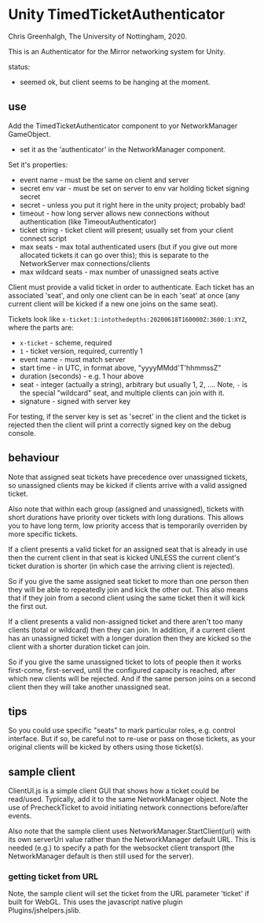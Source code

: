 # Unity TimedTicketAuthenticator

Chris Greenhalgh, The University of Nottingham, 2020.

This is an Authenticator for the Mirror networking system for Unity.

status: 
- seemed ok, but client seems to be hanging at the moment.

## use

Add the TimedTicketAuthenticator component to yor NetworkManager GameObject.
- set it as the 'authenticator' in the NetworkManager component.

Set it's properties:
- event name - must be the same on client and server
- secret env var - must be set on server to env var holding ticket signing secret
- secret - unless you put it right here in the unity project; probably bad!
- timeout - how long server allows new connections without authentication (like TimeoutAuthenticator)
- ticket string - ticket client will present; usually set from your client connect script
- max seats - max total authenticated users (but if you give out more allocated tickets it can go over this); this is separate to the NetworkServer max connections/clients
- max wildcard seats - max number of unassigned seats active


Client must provide a valid ticket in order to authenticate.
Each ticket has an associated 'seat', and only one client can be in each 'seat' at once (any current client will be kicked if a new one joins on the same seat).

Tickets look like `x-ticket:1:intothedepths:20200618T160000Z:3600:1:XYZ`, where the parts are:
- `x-ticket` - scheme, required
- `1` - ticket version, required, currently 1
- event name - must match server
- start time - in UTC, in format above, "yyyyMMdd'T'hhmmssZ"
- duration (seconds) - e.g. 1 hour above
- seat - integer (actually a string), arbitrary but usually 1, 2, .... Note, `-` is the special "wildcard" seat, and multiple clients can join with it.
- signature - signed with server key

For testing, if the server key is set as 'secret' in the client and the ticket is rejected then the client will print a correctly signed key on the debug console.

## behaviour

Note that assigned seat tickets have precedence over unassigned tickets, so unassigned clients may be kicked if clients arrive with a valid assigned ticket.

Also note that within each group (assigned and unassigned), tickets with short durations have priority over tickets with long durations. This allows you to have long term, low priority access that is temporarily overriden by more specific tickets.

If a client presents a valid ticket for an assigned seat that is already in use then the current client in that seat is kicked UNLESS the current client's ticket duration is shorter (in which case the arriving client is rejected).

So if you give the same assigned seat ticket to more than one person then they will be able to repeatedly join and kick the other out. This also means that if they join from a second client using the same ticket then it will kick the first out.

If a client presents a valid non-assigned ticket and there aren't too many clients (total or wildcard) then they can join. In addition, if a current client has an unassigned ticket with a longer duration then they are kicked so the client with a shorter duration ticket can join.

So if you give the same unassigned ticket to lots of people then it works first-come, first-served, until the configured capacity is reached, after which new clients will be rejected. And if the same person joins on a second client then they will take another unassigned seat.

## tips

So you could use specific "seats" to mark particular roles, e.g. control interface. But if so, be careful not to re-use or pass on those tickets, as your original clients will be kicked by others using those ticket(s).

## sample client

ClientUI.js is a simple client GUI that shows how a ticket could be read/used.
Typically, add it to the same NetworkManager object.
Note the use of PrecheckTicket to avoid initiating network connections before/after events.

Also note that the sample client uses NetworkManager.StartClient(uri) with its own serverUri value rather than the NetworkManager default URL. This is needed (e.g.) to specify a path for the websocket client transport (the NetworkManager default is then still used for the server). 

### getting ticket from URL

Note, the sample client will set the ticket from the URL parameter 'ticket' if built for WebGL. This uses the javascript native plugin Plugins/jshelpers.jslib.

